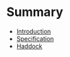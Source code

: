 # Summary

- [Introduction](introduction.md)
- [Specification](specification.md)
- [Haddock](haddock.md)
